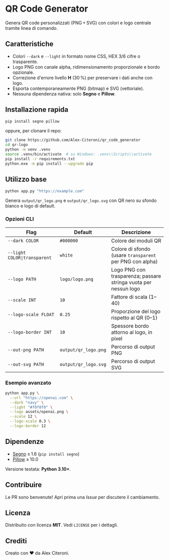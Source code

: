 # QR Code Generator

Genera QR code personalizzati (PNG + SVG) con colori e logo centrale tramite linea di comando.

## Caratteristiche

* Colori `--dark` e `--light` in formato nome CSS, HEX 3/6 cifre o trasparente.
* Logo PNG con canale alpha, ridimensionamento proporzionale e bordo opzionale.
* Correzione d'errore livello **H** (30 %) per preservare i dati anche con logo.
* Esporta contemporaneamente PNG (bitmap) e SVG (vettoriale).
* Nessuna dipendenza nativa: solo **Segno** e **Pillow**.

## Installazione rapida

```bash
pip install segno pillow
```

oppure, per clonare il repo:

```bash
git clone https://github.com/Alex-Citeroni/qr_code_generator
cd qr-logo
python -m venv .venv
source .venv/bin/activate  # su Windows: .venv\\Scripts\\activate
pip install -r requirements.txt
python.exe -m pip install --upgrade pip
```

## Utilizzo base

```bash
python app.py "https://example.com"
```

Genera `output/qr_logo.png` e `output/qr_logo.svg` con QR nero su sfondo bianco e logo di default.

### Opzioni CLI

| Flag                         | Default              | Descrizione                                                     |
| ---------------------------- | -------------------- | --------------------------------------------------------------- |
| `--dark COLOR`               | `#000000`            | Colore dei moduli QR                                            |
| `--light COLOR\|transparent` | `white`              | Colore di sfondo (usare `transparent` per PNG con alpha)        |
| `--logo PATH`                | `logo/logo.png`      | Logo PNG con trasparenza; passare stringa vuota per nessun logo |
| `--scale INT`                | `10`                 | Fattore di scala (1–40)                                         |
| `--logo-scale FLOAT`         | `0.25`               | Proporzione del logo rispetto al QR (0–1)                       |
| `--logo-border INT`          | `10`                 | Spessore bordo attorno al logo, in pixel                        |
| `--out-png PATH`             | `output/qr_logo.png` | Percorso di output PNG                                          |
| `--out-svg PATH`             | `output/qr_logo.svg` | Percorso di output SVG                                          |

### Esempio avanzato

```bash
python app.py \
  --url "https://openai.com" \
  --dark "navy" \
  --light "#f0f0f0" \
  --logo assets/openai.png \
  --scale 12 \
  --logo-scale 0.3 \
  --logo-border 12
```

## Dipendenze

* [Segno](https://pypi.org/project/segno/) ≥ 1.6 (`pip install segno`)
* [Pillow](https://pypi.org/project/Pillow/) ≥ 10.0

Versione testata: **Python 3.10+**.


## Contribuire

Le PR sono benvenute! Apri prima una *Issue* per discutere il cambiamento.

## Licenza

Distribuito con licenza **MIT**. Vedi `LICENSE` per i dettagli.

## Crediti

Creato con ❤️ da Alex Citeroni.
